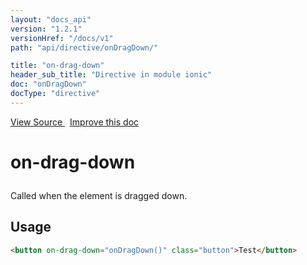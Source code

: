 ```yaml
---
layout: "docs_api"
version: "1.2.1"
versionHref: "/docs/v1"
path: "api/directive/onDragDown/"

title: "on-drag-down"
header_sub_title: "Directive in module ionic"
doc: "onDragDown"
docType: "directive"
---
```


<div class="improve-docs">
<a href='http://github.com/driftyco/ionic/tree/1.x/js/angular/directive/gesture.js#L169'>
View Source
</a>
&nbsp;
<a href='http://github.com/driftyco/ionic/edit/1.x/js/angular/directive/gesture.js#L169'>
Improve this doc
</a>
</div>




<h1 class="api-title">

on-drag-down



</h1>





Called when the element is dragged down.









<h2 id="usage">Usage</h2>

```html
<button on-drag-down="onDragDown()" class="button">Test</button>
```









